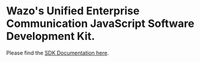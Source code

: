 # Wazo's Unified Enterprise Communication JavaScript Software Development Kit.

Please find the [SDK Documentation here](https://wazo-communication.github.io/euc-plugins-js-sdk/).
